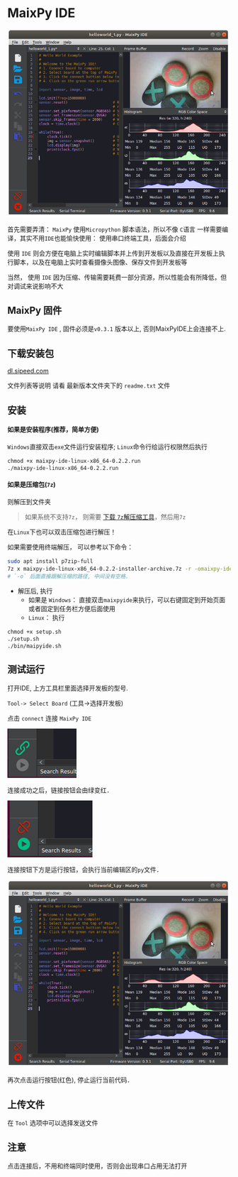 MaixPy IDE
=======



![helloworld-run.png](./assets/helloworld-run.png)


首先需要弄清： `MaixPy` 使用`Micropython` 脚本语法，所以不像 `C`语言 一样需要编译，其实不用`IDE`也能愉快使用： 使用串口终端工具，后面会介绍

使用 `IDE` 则会方便在电脑上实时编辑脚本并上传到开发板以及直接在开发板上执行脚本，以及在电脑上实时查看摄像头图像、保存文件到开发板等

当然， 使用 `IDE` 因为压缩、传输需要耗费一部分资源，所以性能会有所降低，但对调试来说影响不大



## MaixPy 固件

要使用`MaixPy IDE` , 固件必须是`v0.3.1` 版本以上, 否则MaixPyIDE上会连接不上.


## 下载安装包

[dl.sipeed.com](http://dl.sipeed.com/MAIX/MaixPy/ide/)

文件列表等说明 请看 最新版本文件夹下的 `readme.txt` 文件


## 安装

#### 如果是安装程序(**推荐**，简单方便)

`Windows`直接双击`exe`文件运行安装程序; `Linux`命令行给运行权限然后执行

```
chmod +x maixpy-ide-linux-x86_64-0.2.2.run
./maixpy-ide-linux-x86_64-0.2.2.run
```

#### 如果是压缩包(`7z`)

则解压到文件夹

> 如果系统不支持`7z`， 则需要 [下载 `7z`解压缩工具](https://www.7-zip.org/)，然后用`7z`

在`Linux`下也可以双击压缩包进行解压！

如果需要使用终端解压， 可以参考以下命令：

```bash
sudo apt install p7zip-full
7z x maixpy-ide-linux-x86_64-0.2.2-installer-archive.7z -r -omaixpy-ide
# `-o` 后面直接跟解压缩的路径, 中间没有空格.
```

* 解压后, 执行
  * 如果是 `Windows`： 直接双击`maixpyide`来执行，可以右键固定到开始页面或者固定到任务栏方便后面使用
  * `Linux`： 执行
```
chmod +x setup.sh
./setup.sh
./bin/maipyide.sh
```



## 测试运行

打开IDE, 上方工具栏里面选择开发板的型号.

`Tool-> Select Board` (工具->选择开发板)

点击 `connect` 连接 `MaixPy IDE`

![connect-icon.png](./assets/connect-icon.png)

连接成功之后，链接按钮会由绿变红．

![connect-success.png](./assets/connect-success.png)

连接按钮下方是运行按钮，会执行当前编辑区的`py`文件．



![helloworld-run.png](./assets/helloworld-run.png)

再次点击运行按钮(红色), 停止运行当前代码．


## 上传文件

在 `Tool` 选项中可以选择发送文件


## 注意

点击连接后，不用和终端同时使用，否则会出现串口占用无法打开


